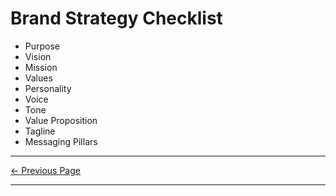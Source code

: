 ﻿# Brand Strategy Checklist

- Purpose
- Vision
- Mission
- Values
- Personality
- Voice
- Tone
- Value Proposition
- Tagline
- Messaging Pillars

<hr/>

[<- Previous Page](./purpose.html)

<hr/>
